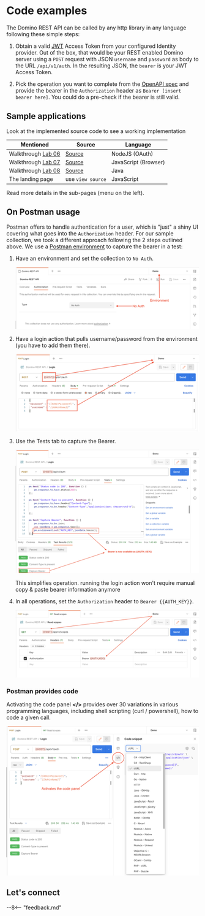 # Code examples

The Domino REST API can be called by any http library in any language following these simple steps:

1. Obtain a valid [JWT](https://en.wikipedia.org/wiki/JSON_Web_Token) Access Token from your configured Identity provider. Out of the box, that would be your REST enabled Domino server using a `POST` request with JSON `username` and `password` as body to the URL `/api/v1/auth`. In the resulting JSON, the `bearer` is your JWT Access Token.

2. Pick the operation you want to complete from the [OpenAPI spec](../../references/openapidefinitions.md) and provide the bearer in the `Authorization` header as `Bearer [insert bearer here]`. You could do a pre-check if the bearer is still valid.

## Sample applications

Look at the implemented source code to see a working implementation

| Mentioned | Source | Language |
|----| ---- | ---- |
| Walkthrough [Lab 06](../../tutorial/walkthrough/lab-06.md) | [Source](../../tutorial/downloads/apps-src.zip) | NodeJS (OAuth) |
| Walkthrough [Lab 07](../../tutorial/walkthrough/lab-07.md) | [Source](../../tutorial/downloads/apps-src.zip) | JavaScript (Browser) |
| Walkthrough [Lab 08](../../tutorial/walkthrough/lab-08.md) | [Source](../../tutorial/downloads/apps-src.zip) | Java |
| The landing page | use `view source` | JavaScript |

Read more details in the sub-pages (menu on the left).

## On Postman usage

Postman offers to handle authentication for a user, which is "just" a shiny UI covering what goes into the `Authorization` header. For our sample collection, we took a different approach following the 2 steps outlined above. We use a [Postman environment](https://learning.postman.com/docs/sending-requests/managing-environments/) to capture the bearer in a test:

1. Have an environment and set the collection to `No Auth`.

      ![Postman NoAUth](../../assets/images/code/pm-collection.png)

2. Have a login action that pulls username/password from the environment (you have to add them there).

      ![Postman Login](../../assets/images/code/pm-login01.png)

3. Use the Tests tab to capture the Bearer.

      ![Postman Capture bearer](../../assets/images/code/pm-login02.png)

      This simplifies operation. running the login action won't require manual copy & paste bearer information anymore

4. In all operations, set the `Authorization` header to `Bearer {{AUTH_KEY}}`.

      ![Postman use bearer](../../assets/images/code/pm-login03.png)

### Postman provides code

Activating the code panel **&#60;/&#62;** provides over 30 variations in various programming languages, including shell scripting (curl / powershell), how to code a given call.

![Postman provides code](../../assets/images/code/pm-provides-code.png)

## Let's connect

--8<-- "feedback.md"
